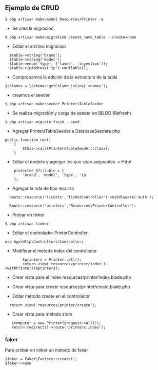 ## Ejemplo de CRUD
```
$ php artisan make:model Resources/Printer -a
```
- Se crea la migración.
```
$ php artisan make:migration create_name_table --create=name
```
- Editar el archivo migracion
```  
  $table->string('brand');
  $table->string('model');
  $table->enum('type', ['laser', 'inyection']);
  $table->ipAddress('ip')->nullable();
```
- Comprobamos la edición de la estructura de la tabla
```
$columns = \Schema::getColumnListing('<name>');
```
- creamos el seeder
```
$ php artisan make:seeder PrintersTableSeeder
```
- Se realiza migración y carga de seeder en BB.DD (Refresh)
```
$ php artisan migrate:fresh --seed  
```  
- Agregar PrintersTableSeeder a DatabaseSeeders.php
```
public function run()
    {
        $this->call(PrintersTableSeeder::class);
    }
```
- Editar el modelo y agregar los que sean asignables -> Http\
```
    protected $fillable = [
        'brand', 'model', 'type', 'ip'
    ];
```
- Agregar la ruta de tipo recurso
```
  Route::resource('tickets','TicketController')->middleware('auth');
```
```
  Route::resource('printers','Resources\PrinterController');
```
- Probar en tinker
```
$ php artisan tinker
```
- Editar el controlador PrinterController
```
use App\Http\Controllers\Controller;
```
- Modificar el metodo index del controlador
```
        $printers = Printer::all();
        return view('resources/printer/index')->withPrinters($printers);
```

- Crear vista para el index resources/printer/index.blade.php

- Crear vista para create resources/printer/create.blade.php

- Editar método create en el controlador
```
  return view('resources/printer/create');
```

- Crear vista para método store
```
   $computer = new Printer($request->All());
   return redirect()->route('printers.index');

```


### faker
Para probar en tinker un método de faker
```
$faker = Faker\Factory::create();
$faker->name
```
